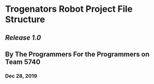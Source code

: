 # Trogenators Robot Project File Structure

## _Release 1.0_

## By The Programmers For the Programmers on Team 5740

### Dec 28, 2019
